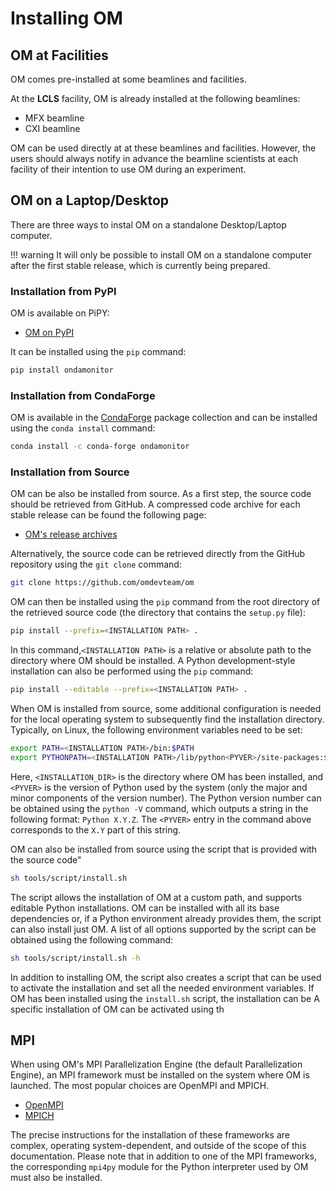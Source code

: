 # Installing OM


## OM at Facilities

OM comes pre-installed at some beamlines and facilities.

At the **LCLS** facility, OM is already installed at the following beamlines:

  - MFX beamline
  - CXI beamline

OM can be used directly at at these beamlines and facilities. However, the users
should always notify in advance the beamline scientists at each facility of their
intention to use OM during an experiment.


## OM on a Laptop/Desktop

There are three ways to instal OM on a standalone Desktop/Laptop computer.

!!! warning
    It will only be possible to install OM on a standalone computer after the first
    stable release, which is currently being prepared.


### Installation from PyPI

OM is available on PiPY:

* [OM on PyPI](https://fill.in.url) 

It can be installed using the `pip` command:

``` bash
pip install ondamonitor
```

### Installation from CondaForge

OM is available in the [CondaForge](https://conda-forge.org) package collection and can
be installed using the `conda install` command:

``` bash
conda install -c conda-forge ondamonitor
```

### Installation from Source

OM can be also be installed from source. As a first step, the source code should be
retrieved from GitHub. A compressed code archive for each stable release can be found
the following page:

* [OM's release archives](https://github.com/omdevteam/om-internal/releases)

Alternatively, the source code can be retrieved directly from the GitHub repository
using the `git clone` command:

``` bash
git clone https://github.com/omdevteam/om
```

OM can then be installed using the `pip` command from the root directory of the
retrieved source code (the directory that contains the `setup.py` file):

``` bash
pip install --prefix=<INSTALLATION PATH> .
```

In this command,`<INSTALLATION PATH>` is a relative or absolute path to the directory
where OM should be installed. A Python development-style installation can also be
performed using the `pip` command:

``` bash
pip install --editable --prefix=<INSTALLATION PATH> .
```

When OM is installed from source, some additional configuration is needed for the local 
operating system to subsequently find the installation directory. Typically, on Linux,
the following environment variables need to be set:

``` bash
export PATH=<INSTALLATION PATH>/bin:$PATH
export PYTHONPATH=<INSTALLATION PATH>/lib/python<PYVER>/site-packages:$PYTHONPATH
```

Here,  `<INSTALLATION_DIR>` is the directory where OM has been installed, and `<PYVER>`
is the version of Python used by the system (only the major and minor components of the
version number). The Python version number can be obtained using the `python -V`
command, which outputs a string in the following format: `Python X.Y.Z`. The `<PYVER>`
entry in the command above corresponds to the `X.Y` part of this string.

OM can also be installed from source using the script that is provided with the source
code"

``` bash
sh tools/script/install.sh
```

The script allows the installation of OM at a custom path, and supports editable Python
installations. OM can be installed with all its base dependencies or, if a Python
environment already provides them, the script can also install just OM. A list of all
options supported by the script can be obtained using the following command:

``` bash
sh tools/script/install.sh -h
```

In addition to installing OM, the script also creates a script that can be used to
activate the installation and set all the needed environment variables. If OM has been
installed using the `install.sh` script, the installation can be A specific
installation of OM can be activated using th


## MPI

When using OM's MPI Parallelization Engine (the default Parallelization Engine), an MPI
framework must be installed on the system where OM is launched. The most popular
choices are OpenMPI and MPICH.

* [OpenMPI](https://www.open-mpi.org)
* [MPICH](https://www.mpich.org)

The precise instructions for the installation of these frameworks are complex,
operating system-dependent, and outside of the scope of this documentation. Please
note that in addition to one of the MPI frameworks, the corresponding `mpi4py` module
for the Python interpreter used by OM must also be installed.








